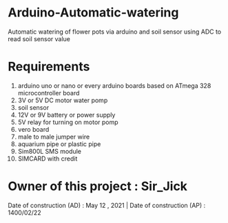 # Arduino-Automatic-watering
Automatic watering of flower pots via arduino and soil sensor
using ADC to read soil sensor value

# Requirements

1. arduino uno or nano or every arduino boards based on ATmega 328 microcontroller board
2. 3V or 5V DC motor water pomp
3. soil sensor
4. 12V or 9V battery or power supply
5. 5V relay for turning on motor pomp
6. vero board
7. male to male jumper wire
8. aquarium pipe or plastic pipe
9. Sim800L SMS module
10. SIMCARD with credit

# Owner of this project : Sir_Jick

Date of construction (AD) : May 12 , 2021 | Date of construction (AP) : 1400/02/22
